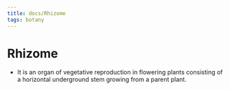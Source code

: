 ```yaml
---
title: docs/Rhizome
tags: botany
---
```


# Rhizome
- It is an organ of vegetative reproduction in flowering plants consisting of a horizontal underground stem growing from a parent plant.